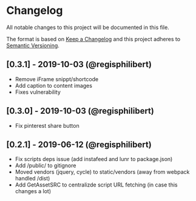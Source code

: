 # Changelog

All notable changes to this project will be documented in this file.

The format is based on [Keep a Changelog](http://keepachangelog.com/en/1.0.0/) and this project adheres to [Semantic Versioning](http://semver.org/spec/v2.0.0.html).

## [0.3.1] - 2019-10-03 (@regisphilibert)

- Remove iFrame snippt/shortcode
- Add caption to content images
- Fixes vulnerability

## [0.3.0] - 2019-10-03 (@regisphilibert)

- Fix pinterest share button

## [0.2.1] - 2019-06-12 (@regisphilibert)

- Fix scripts deps issue (add instafeed and lunr to package.json)
- Add /public/ to gitignore
- Moved vendors (jquery, cycle) to static/vendors (away from webpack handled /dist)
- Add GetAssetSRC to centralizde script URL fetching (in case this changes a lot)